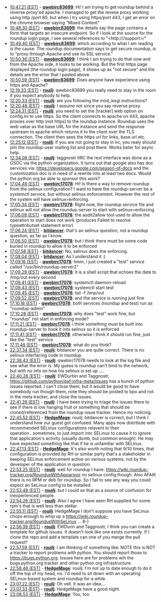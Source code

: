 * <a href="#10:47.21" id="10:47.21">10:47.21 (EST)</a> - __[qwebirc83699](https://github.com/qwebirc83699)__: Hi! I am trying to get roundup behind a reverse proxy'ed apache. I managed to get the revese proxy working using http /port 80, but when I try using https/port 443, I get an error on the chrome browser saying "Mixed Content"
* <a href="#10:48.30" id="10:48.30">10:48.30 (EST)</a> - __[qwebirc83699](https://github.com/qwebirc83699)__: the details say the page contains a form that targets an insecure endpoint. So if i look at the source for the roundup login page, i see several references to "<http://<ip>/support>/"
* <a href="#10:49.40" id="10:49.40">10:49.40 (EST)</a> - __[qwebirc83699](https://github.com/qwebirc83699)__: which according to what I am reading is the cause. The roundup documentation says to get secure roundup, is to "proxy through Apache and use its SSL service."
* <a href="#10:50.36" id="10:50.36">10:50.36 (EST)</a> - __[qwebirc83699](https://github.com/qwebirc83699)__: I think I am trying to do that now and from the Apache side, it looks to be working. But the first https page displayed (the roundup login page), it shows up as "not secure" and the details are the error that I pasted above.
* <a href="#10:50.59" id="10:50.59">10:50.59 (EST)</a> - __[qwebirc83699](https://github.com/qwebirc83699)__: Does anyone have experience using https and Apache?
* <a href="#12:19.33" id="12:19.33">12:19.33 (EST)</a> - __[rouilj](https://github.com/rouilj)__: qwebirc83699 you really need to stay in the room if you expect anybody to help.
* <a href="#12:20.33" id="12:20.33">12:20.33 (EST)</a> - __[rouilj](https://github.com/rouilj)__: are you following the mod_wsgi instructions?
* <a href="#12:20.48" id="12:20.48">12:20.48 (EST)</a> - __[rouilj](https://github.com/rouilj)__: I assume not since you say reverse proxy.
* <a href="#12:24.31" id="12:24.31">12:24.31 (EST)</a> - __[rouilj](https://github.com/rouilj)__: you need to set the [tracker] web option on config.ini to use https. So the client connects to apache on 443, apache proxies over http (not https) to the roundup instance. Roundup uses the web value as the base URL for the instance and send the response upstream to apache which returns it to the client over the TLS connection. The client then sees the https url for links, base url etc.
* <a href="#12:25.12" id="12:25.12">12:25.12 (EST)</a> - __[rouilj](https://github.com/rouilj)__: if you are not going to stay in irc, you realy should join the roundup-user mailing list and post there. Works beter for async help.
* <a href="#12:34.08" id="12:34.08">12:34.08 (EST)</a> - __[rouilj](https://github.com/rouilj)__: taggnostr IIRC the rest interface was done as a GSOC via the python organization. It turns out that google also has doc services via: <https://developers.google.com/season-of-docs> and the customization doc is in need of a rewrite into at least two docs. Would the python org be able to sponsor this work?
* <a href="#17:04.48" id="17:04.48">17:04.48 (EST)</a> - __[qwebirc17078](https://github.com/qwebirc17078)__: Hi!  Is there a way to remove roundup from the selinux configuration? I want to have the roundup-server be a systemctl service, but without selinux enforcement. However the rest of the system will have selinux=enforcing.
* <a href="#17:05.34" id="17:05.34">17:05.34 (EST)</a> - __[qwebirc17078](https://github.com/qwebirc17078)__: Right now, the roundup service file and selinux will not allow the roundup-server to start with selinux=enforcing
* <a href="#17:06.09" id="17:06.09">17:06.09 (EST)</a> - __[qwebirc17078](https://github.com/qwebirc17078)__: the audit2allow tool used to allow the operation to start does not work (produces Failed to resolve typeattributset statement error)
* <a href="#17:06.24" id="17:06.24">17:06.24 (EST)</a> - __[bitdancer](https://github.com/bitdancer)__: that's an selinux question, not a roundup question, as far as I know.
* <a href="#17:06.50" id="17:06.50">17:06.50 (EST)</a> - __[qwebirc17078](https://github.com/qwebirc17078)__: but i think there must be some code buried in roundup to allow it to be enforced
* <a href="#17:07.58" id="17:07.58">17:07.58 (EST)</a> - __[bitdancer](https://github.com/bitdancer)__: No, selinux does the enforcing.
* <a href="#17:08.04" id="17:08.04">17:08.04 (EST)</a> - __[bitdancer](https://github.com/bitdancer)__: As I understand it :)
* <a href="#17:09.16" id="17:09.16">17:09.16 (EST)</a> - __[qwebirc17078](https://github.com/qwebirc17078)__: hmm, i just created a "test" service called "/usr/bin/roundup-server2"
* <a href="#17:09.29" id="17:09.29">17:09.29 (EST)</a> - __[qwebirc17078](https://github.com/qwebirc17078)__: it is a shell script that echoes the date to /tmp/out every second
* <a href="#17:09.41" id="17:09.41">17:09.41 (EST)</a> - __[qwebirc17078](https://github.com/qwebirc17078)__: systemctl daemon-reload
* <a href="#17:09.43" id="17:09.43">17:09.43 (EST)</a> - __[qwebirc17078](https://github.com/qwebirc17078)__: systemctl start test
* <a href="#17:09.45" id="17:09.45">17:09.45 (EST)</a> - __[qwebirc17078](https://github.com/qwebirc17078)__: tail -f /tmp/out
* <a href="#17:09.52" id="17:09.52">17:09.52 (EST)</a> - __[qwebirc17078](https://github.com/qwebirc17078)__: and the service is running just fine
* <a href="#17:10.18" id="17:10.18">17:10.18 (EST)</a> - __[qwebirc17078](https://github.com/qwebirc17078)__: both services (roundup and test) run as "roundup-admin"
* <a href="#17:10.28" id="17:10.28">17:10.28 (EST)</a> - __[qwebirc17078](https://github.com/qwebirc17078)__: why does "test" work fine, but "roundup" not start in enforcing mode?
* <a href="#17:11.21" id="17:11.21">17:11.21 (EST)</a> - __[qwebirc17078](https://github.com/qwebirc17078)__: i think something must be built into roundup-server to hook it into selinux so it is enforced
* <a href="#17:11.41" id="17:11.41">17:11.41 (EST)</a> - __[qwebirc17078](https://github.com/qwebirc17078)__: otherwise i think it should run fine, just like the "test" service
* <a href="#17:11.48" id="17:11.48">17:11.48 (EST)</a> - __[qwebirc17078](https://github.com/qwebirc17078)__: what do you think?
* <a href="#22:37.34" id="22:37.34">22:37.34 (EST)</a> - __[rouilj](https://github.com/rouilj)__: bitdancer you are quite correct. There is no selinux interfacing code in roundup.
* <a href="#22:38.43" id="22:38.43">22:38.43 (EST)</a> - __[rouilj](https://github.com/rouilj)__: qwebirc17078 needs to look at the log file and see what the error is. My guess is roundup can't bind to the network, but with no info on how his selinux is set up ....
* <a href="#22:40.26" id="22:40.26">22:40.26 (EST)</a> - __[rouilj](https://github.com/rouilj)__: EWDurbin and Taggnostr, <https://github.com/python/psf-infra-meta/issues> has a bunch of python issues reported. I can't close them, but it would be good to have somebody run though them, note they should be posted to bpo and not in the meta tracker, and close the issues.
* <a href="#22:41.26" id="22:41.26">22:41.26 (EST)</a> - __[rouilj](https://github.com/rouilj)__: I have been trying to triage the issues there to see if there is low hanging fruit or something that should be cloned/referenced from the roundup issue tracker. Hence my noticing.
* <a href="#22:45.52" id="22:45.52">22:45.52 (EST)</a> - __[HedgeMage](https://github.com/HedgeMage)__: rouilj: bitdancer is correct, but I think I understand how our guest got confused.  Many apps now distribute with recommended SELinux configurations relavent to their operation...sometimes, to just import into SELinux to cause it to ignore that application's activity (usually dumb, but common enough).  He may have expected something like that if he is unfamiliar with SELinux.
* <a href="#22:47.13" id="22:47.13">22:47.13 (EST)</a> - __[HedgeMage](https://github.com/HedgeMage)__: It's also worth noting that 9/10 times, that configuration is provided by RH or similar party that's a stakeholder in keeping SELinux enforcement active on various systems, not by the developer of the application in question.
* <a href="#22:53.25" id="22:53.25">22:53.25 (EST)</a> - __[rouilj](https://github.com/rouilj)__: well for roundup I have: <https://wiki.roundup-tracker.org/RoundupWithApparmor> no selinux config though. Also AFAIK there is no RPM or deb for roundup. So I fail to see any way you could expect an SeLinux config to be installed.
* <a href="#22:53.48" id="22:53.48">22:53.48 (EST)</a> - __[rouilj](https://github.com/rouilj)__: but I could se that as a source of confusion for inexperienced people.
* <a href="#22:54.26" id="22:54.26">22:54.26 (EST)</a> - __[rouilj](https://github.com/rouilj)__: Also I agree I have seen RH supplied for some rpm's that is well less than stellar.
* <a href="#22:55.11" id="22:55.11">22:55.11 (EST)</a> - __[rouilj](https://github.com/rouilj)__: HedgeMage I don't suppose you have SeLinux chops enough to whip up a <https://wiki.roundup-tracker.org/RoundupWithSeLinux> ... 8-)
* <a href="#22:56.39" id="22:56.39">22:56.39 (EST)</a> - __[rouilj](https://github.com/rouilj)__: EWDurin and Taggnostr, I think you can create a template for github issues. It doesn't look like one exists currently. If I clone the repo and add a template can one of you merge the pull request?
* <a href="#22:57.59" id="22:57.59">22:57.59 (EST)</a> - __[rouilj](https://github.com/rouilj)__: I am thinking of something like:  NOTE this is NOT a tracker to report problems with python. You should report those to <https://bugs.python.org>. Issues here are for problems wih the bugs.python.org tracker and other python org infrastructure.
* <a href="#22:58.46" id="22:58.46">22:58.46 (EST)</a> - __[HedgeMage](https://github.com/HedgeMage)__: rouilj: I'm not up to date enough to do it off the top of my head, no.  I'd need to sit down with an operating SELinux-based system and roundup for a while.
* <a href="#23:07.22" id="23:07.22">23:07.22 (EST)</a> - __[rouilj](https://github.com/rouilj)__: Oh vell. It was an idea....
* <a href="#23:07.33" id="23:07.33">23:07.33 (EST)</a> - __[rouilj](https://github.com/rouilj)__: HedgeMage have a good night.
* <a href="#23:08.53" id="23:08.53">23:08.53 (EST)</a> - __[HedgeMage](https://github.com/HedgeMage)__: You, too.
